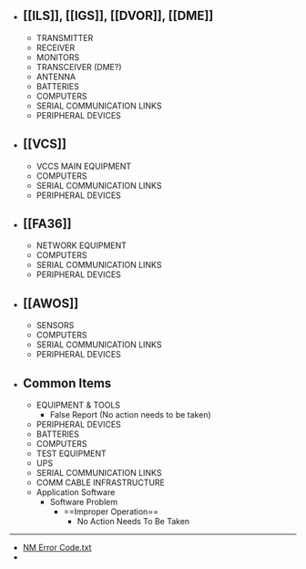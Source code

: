- ## [[ILS]], [[IGS]], [[DVOR]], [[DME]]
	- TRANSMITTER
	- RECEIVER
	- MONITORS
	- TRANSCEIVER (DME?)
	- ANTENNA
	- BATTERIES
	- COMPUTERS
	- SERIAL COMMUNICATION LINKS
	- PERIPHERAL DEVICES
- ## [[VCS]]
	- VCCS MAIN EQUIPMENT
	- COMPUTERS
	- SERIAL COMMUNICATION LINKS
	- PERIPHERAL DEVICES
- ## [[FA36]]
	- NETWORK EQUIPMENT
	- COMPUTERS
	- SERIAL COMMUNICATION LINKS
	- PERIPHERAL DEVICES
- ## [[AWOS]]
	- SENSORS
	- COMPUTERS
	- SERIAL COMMUNICATION LINKS
	- PERIPHERAL DEVICES
- ## Common Items
	- EQUIPMENT & TOOLS
		- False Report (No action needs to be taken)
	- PERIPHERAL DEVICES
	- BATTERIES
	- COMPUTERS
	- TEST EQUIPMENT
	- UPS
	- SERIAL COMMUNICATION LINKS
	- COMM CABLE INFRASTRUCTURE
	- Application Software
		- Software Problem
			- ==Improper Operation==
				- No Action Needs To Be Taken
- ---
- [NM Error Code.txt](../assets/NM_Error_Code_1682646696023_0.txt)
-